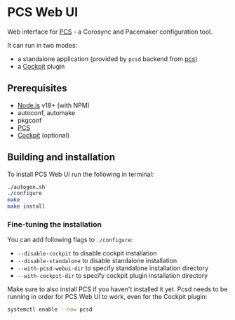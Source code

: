 # PCS Web UI

Web interface for [PCS] - a Corosync and
Pacemaker configuration tool.

It can run in two modes:
* a standalone application (provided by `pcsd` backend from [pcs])
* a [Cockpit] plugin

## Prerequisites

* [Node.js](http://nodejs.org/) v18+ (with NPM)
* autoconf, automake
* pkgconf
* [PCS]
* [Cockpit] (optional)

## Building and installation

To install PCS Web UI run the following in terminal:

```sh
./autogen.sh
./configure
make
make install
```

### Fine-tuning the installation

You can add following flags to `./configure`:

* `--disable-cockpit` to disable cockpit installation
* `--disable-standalone` to disable standalone installation
* `--with-pcsd-webui-dir` to specify standalone installation directory
* `--with-cockpit-dir` to specify cockpit plugin installation directory

Make sure to also install PCS if you haven't installed it yet. Pcsd needs to be running in order for PCS Web UI to work, even for the Cockpit plugin:
```sh
systemctl enable --now pcsd
```

[PCS]: https://github.com/ClusterLabs/pcs
[Cockpit]: https://cockpit-project.org/
